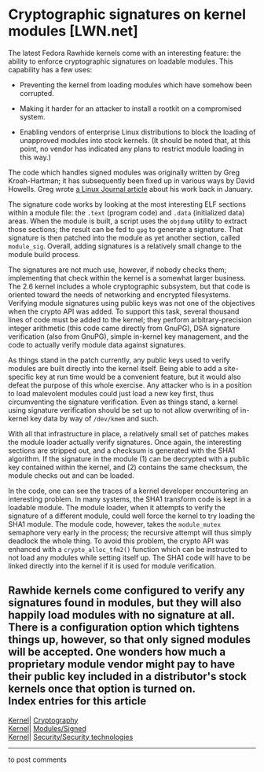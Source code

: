 # Cryptographic signatures on kernel modules [LWN.net]

The latest Fedora Rawhide kernels come with an interesting feature: the ability to enforce cryptographic signatures on loadable modules. This capability has a few uses: 

  * Preventing the kernel from loading modules which have somehow been corrupted. 

  * Making it harder for an attacker to install a rootkit on a compromised system. 

  * Enabling vendors of enterprise Linux distributions to block the loading of unapproved modules into stock kernels. (It should be noted that, at this point, no vendor has indicated any plans to restrict module loading in this way.) 




The code which handles signed modules was originally written by Greg Kroah-Hartman; it has subsequently been fixed up in various ways by David Howells. Greg wrote [a Linux Journal article](http://www.linuxjournal.com/article.php?sid=7130) about his work back in January. 

The signature code works by looking at the most interesting ELF sections within a module file: the `.text` (program code) and `.data` (initialized data) areas. When the module is built, a script uses the `objdump` utility to extract those sections; the result can be fed to `gpg` to generate a signature. That signature is then patched into the module as yet another section, called `module_sig`. Overall, adding signatures is a relatively small change to the module build process. 

The signatures are not much use, however, if nobody checks them; implementing that check within the kernel is a somewhat larger business. The 2.6 kernel includes a whole cryptographic subsystem, but that code is oriented toward the needs of networking and encrypted filesystems. Verifying module signatures using public keys was not one of the objectives when the crypto API was added. To support this task, several thousand lines of code must be added to the kernel; they perform arbitrary-precision integer arithmetic (this code came directly from GnuPG), DSA signature verification (also from GnuPG), simple in-kernel key management, and the code to actually verify module data against signatures. 

As things stand in the patch currently, any public keys used to verify modules are built directly into the kernel itself. Being able to add a site-specific key at run time would be a convenient feature, but it would also defeat the purpose of this whole exercise. Any attacker who is in a position to load malevolent modules could just load a new key first, thus circumventing the signature verification. Even as things stand, a kernel using signature verification should be set up to not allow overwriting of in-kernel key data by way of `/dev/kmem` and such. 

With all that infrastructure in place, a relatively small set of patches makes the module loader actually verify signatures. Once again, the interesting sections are stripped out, and a checksum is generated with the SHA1 algorithm. If the signature in the module (1) can be decrypted with a public key contained within the kernel, and (2) contains the same checksum, the module checks out and can be loaded. 

In the code, one can see the traces of a kernel developer encountering an interesting problem. In many systems, the SHA1 transform code is kept in a loadable module. The module loader, when it attempts to verify the signature of a different module, could well force the kernel to try loading the SHA1 module. The module code, however, takes the `module_mutex` semaphore very early in the process; the recursive attempt will thus simply deadlock the whole thing. To avoid this problem, the crypto API was enhanced with a `crypto_alloc_tfm2()` function which can be instructed to not load any modules while setting itself up. The SHA1 code will have to be linked directly into the kernel if it is used for module verification. 

Rawhide kernels come configured to verify any signatures found in modules, but they will also happily load modules with no signature at all. There is a configuration option which tightens things up, however, so that only signed modules will be accepted. One wonders how much a proprietary module vendor might pay to have their public key included in a distributor's stock kernels once that option is turned on.  
Index entries for this article  
---  
[Kernel](/Kernel/Index)| [Cryptography](/Kernel/Index#Cryptography)  
[Kernel](/Kernel/Index)| [Modules/Signed](/Kernel/Index#Modules-Signed)  
[Kernel](/Kernel/Index)| [Security/Security technologies](/Kernel/Index#Security-Security_technologies)  
  


* * *

to post comments 
